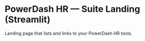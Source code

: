 # PowerDash HR — Suite Landing (Streamlit)

Landing page that lists and links to your PowerDash HR tools.